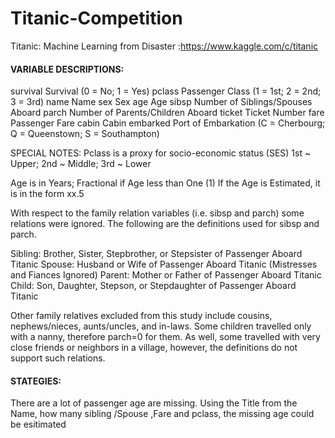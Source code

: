 # Titanic-Competition
Titanic: Machine Learning from Disaster :https://www.kaggle.com/c/titanic

#### VARIABLE DESCRIPTIONS:
survival        Survival
                (0 = No; 1 = Yes)
pclass          Passenger Class
                (1 = 1st; 2 = 2nd; 3 = 3rd)
name            Name
sex             Sex
age             Age
sibsp           Number of Siblings/Spouses Aboard
parch           Number of Parents/Children Aboard
ticket          Ticket Number
fare            Passenger Fare
cabin           Cabin
embarked        Port of Embarkation
                (C = Cherbourg; Q = Queenstown; S = Southampton)

SPECIAL NOTES:
Pclass is a proxy for socio-economic status (SES)
 1st ~ Upper; 2nd ~ Middle; 3rd ~ Lower

Age is in Years; Fractional if Age less than One (1)
 If the Age is Estimated, it is in the form xx.5

With respect to the family relation variables (i.e. sibsp and parch)
some relations were ignored.  The following are the definitions used
for sibsp and parch.

Sibling:  Brother, Sister, Stepbrother, or Stepsister of Passenger Aboard Titanic
Spouse:   Husband or Wife of Passenger Aboard Titanic (Mistresses and Fiances Ignored)
Parent:   Mother or Father of Passenger Aboard Titanic
Child:    Son, Daughter, Stepson, or Stepdaughter of Passenger Aboard Titanic

Other family relatives excluded from this study include cousins,
nephews/nieces, aunts/uncles, and in-laws.  Some children travelled
only with a nanny, therefore parch=0 for them.  As well, some
travelled with very close friends or neighbors in a village, however,
the definitions do not support such relations.

#### STATEGIES:
There are a lot of passenger age are missing. Using the Title from the Name, how many sibling /Spouse ,Fare and pclass, the missing age could be esitimated